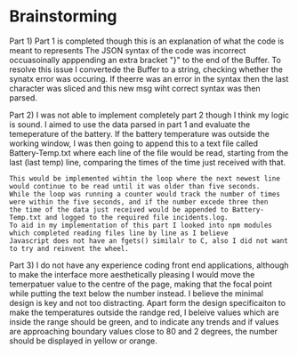 # Brainstorming
Part 1)
    Part 1 is completed though this is an explanation of what the code is meant to represents
    The JSON syntax of the code was incorrect occuasoinally apppending an extra bracket "}" to
    the end of the Buffer. To resolve this issue I convertede the Buffer to a string, checking whether
    the synatx error was occuring. If theerre was an error in the syntax then the last character was sliced
    and this new msg wiht correct syntax was then parsed.

Part 2) 
    I was not able to implement completely part 2 though I think my logic is sound. I aimed to use the data parsed in
    part 1 and evaluate the temeperature of the battery. If the battery temperature was outside the working window,
    I was then going to append this to a text file called Battery-Temp.txt where each line of the file would be read,
    starting from the last (last temp) line, comparing the times of the time just received with that.

    This would be implemented wihtin the loop where the next newest line would continue to be read until it was older than five seconds.
    While the loop was running a counter would track the number of times were within the five seconds, and if the number excede three then
    the time of the data just received would be appended to Battery-Temp.txt and logged to the required file incidents.log.
    To aid in my implementation of this part I looked into npm modules which completed reading files line by line as I believe
    Javascript does not have an fgets() similalr to C, also I did not want to try and reinvent the wheel. 

Part 3)
    I do not have any experience coding front end applications, although to make the interface more aesthetically pleasing I would move the
    temerpatuer value to the centre of the page, making that the focal point while putting the text below the number instead.
    I believe the minimal design is key and not too distracting. Apart form the design specificaiton to make the temperatures outside the 
    randge red, I beleive values which are inside the range should be green, and to indicate any trends and if values are approaching boundary
    values close to 80 and 2 degrees, the number should be displayed in yellow or orange.